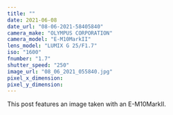 ```yaml
---
title: ""
date: 2021-06-08
date_url: "08-06-2021-58405840"
camera_make: "OLYMPUS CORPORATION"
camera_model: "E-M10MarkII"
lens_model: "LUMIX G 25/F1.7"
iso: "1600"
fnumber: "1.7"
shutter_speed: "250"
image_url: "08_06_2021_055840.jpg"
pixel_x_dimension: 
pixel_y_dimension: 
---
```


This post features an image taken with an E-M10MarkII.